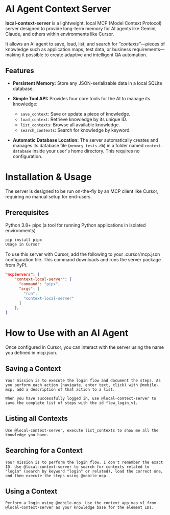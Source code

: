 # AI Agent Context Server

**local-context-server** is a lightweight, local MCP (Model Context Protocol) server designed to provide long-term memory for AI agents like Gemini, Claude, and others within environments like Cursor.

It allows an AI agent to save, load, list, and search for *"contexts"*—pieces of knowledge such as application maps, test data, or business requirements—making it possible to create adaptive and intelligent QA automation.

## Features

- **Persistent Memory:** Store any JSON-serializable data in a local SQLite database.

- **Simple Tool API:** Provides four core tools for the AI to manage its knowledge:
  - `save_context`: Save or update a piece of knowledge.
  - `load_context`: Retrieve knowledge by its unique ID.
  - `list_contexts`: Browse all available knowledge.
  - `search_contexts`: Search for knowledge by keyword.

- **Automatic Database Location:** The server automatically creates and manages its database file (`memory_tests.db`) in a folder named `context-database` inside your user's home directory. This requires no configuration.

# Installation & Usage

The server is designed to be run on-the-fly by an MCP client like Cursor, requiring no manual setup for end-users.

## Prerequisites

Python 3.8+
pipx (a tool for running Python applications in isolated environments)


```Bash
pip install pipx
Usage in Cursor
````

To use this server with Cursor, add the following to your .cursor/mcp.json configuration file. This command downloads and runs the server package from PyPI.

```JSON
"mcpServers": {
    "context-local-server": {
      "command": "pipx",
      "args": [
        "run",
        "context-local-server"
      ]
    },
}
```

# How to Use with an AI Agent

Once configured in Cursor, you can interact with the server using the name you defined in mcp.json.

## Saving a Context
```
Your mission is to execute the login flow and document the steps. As you perform each action (navigate, enter text, click) with @mobile-mcp, add a description of that action to a list.

When you have successfully logged in, use @local-context-server to save the complete list of steps with the id flow_login_v1.
```

## Listing all Contexts

```
Use @local-context-server, execute list_contexts to show me all the knowledge you have.
```

## Searching for a Context

```
Your mission is to perform the login flow. I don't remember the exact ID. Use @local-context-server to search for contexts related to "login" (search by keyword "login" or related), load the correct one, and then execute the steps using @mobile-mcp.
```

## Using a Context

```
Perform a login using @mobile-mcp. Use the context app_map_v1 from @local-context-server as your knowledge base for the element IDs.
```